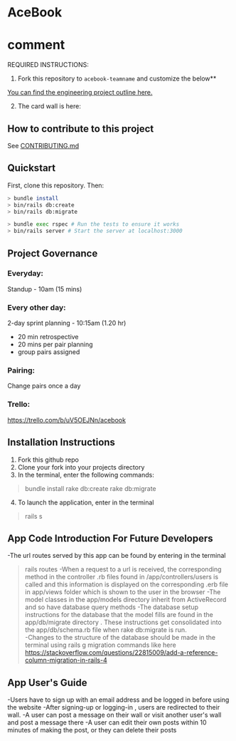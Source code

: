 # AceBook

# comment

REQUIRED INSTRUCTIONS:

1. Fork this repository to `acebook-teamname` and customize
   the below\*\*

[You can find the engineering project outline here.](https://github.com/makersacademy/course/tree/master/engineering_projects/rails)

2. The card wall is here: <please update>

## How to contribute to this project

See [CONTRIBUTING.md](CONTRIBUTING.md)

## Quickstart

First, clone this repository. Then:

```bash
> bundle install
> bin/rails db:create
> bin/rails db:migrate

> bundle exec rspec # Run the tests to ensure it works
> bin/rails server # Start the server at localhost:3000
```

## Project Governance

### Everyday:

Standup - 10am (15 mins)

### Every other day:

2-day sprint planning - 10:15am (1.20 hr)

- 20 min retrospective
- 20 mins per pair planning
- group pairs assigned

### Pairing:

Change pairs once a day

### Trello:

https://trello.com/b/uV5OEJNn/acebook

## Installation Instructions

1. Fork this github repo
2. Clone your fork into your projects directory
3. In the terminal, enter the following commands:
>bundle install
>rake db:create
>rake db:migrate
4. To launch the application, enter in the terminal
>rails s

## App Code Introduction For Future Developers

-The url routes served by this app can be found by entering in the terminal
>rails routes
-When a request to a url is received, the corresponding method in the controller .rb files found in /app/controllers/users
is called and this information is displayed on the corresponding .erb file in app/views folder which is shown to the user in the browser
-The model classes in the app/models directory inherit from ActiveRecord and so have database query methods
-The database setup instructions for the database that the model fills are found in the app/db/migrate directory . These instructions get consolidated into the app/db/schema.rb file  when rake db:migrate is run.  
-Changes to the structure of the database should be made in the terminal using 
>rails g migration 
commands like here https://stackoverflow.com/questions/22815009/add-a-reference-column-migration-in-rails-4

## App User's Guide
-Users have to sign up with an email address and be logged in before using the website
-After signing-up or logging-in , users are redirected to their wall.
-A user can post a message on their wall or  visit another user's wall and post a message there
-A user can edit their own posts within 10 minutes of making the post, or they can delete their posts
